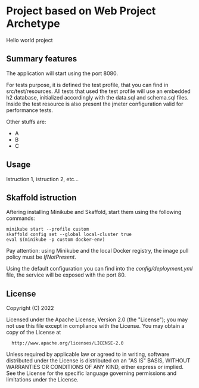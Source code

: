# Project based on Web Project Archetype

Hello world project


Summary features
-------

The application will start using the port 8080.

For tests purpose, it is defined the test profile, that you can find in src/test/resources.
All tests that used the test profile will use an embedded h2 database, initialized accordingly with the data.sql and schema.sql files.
Inside the test resource is also present the jmeter configuration valid for performance tests.

Other stuffs are:
- A
- B
- C


Usage
-------

Istruction 1, istruction 2, etc...

Skaffold istruction
-------

Aftering installing Minikube and Skaffold, start them using the following commands:
```
minikube start --profile custom
skaffold config set --global local-cluster true
eval $(minikube -p custom docker-env)
```

Pay attention: using Minikube and the local Docker registry, the image pull policy must be _IfNotPresent_.

Using the default configuration you can find into the _config/deployment.yml_ file, the service will be exposed with the port 80.

License
-------

  Copyright (C) 2022
 
  Licensed under the Apache License, Version 2.0 (the "License");
  you may not use this file except in compliance with the License.
  You may obtain a copy of the License at
 
      http://www.apache.org/licenses/LICENSE-2.0
 
  Unless required by applicable law or agreed to in writing, software
  distributed under the License is distributed on an "AS IS" BASIS,
  WITHOUT WARRANTIES OR CONDITIONS OF ANY KIND, either express or implied.
  See the License for the specific language governing permissions and
  limitations under the License.
